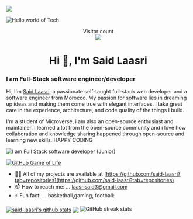 ![](https://img.shields.io/badge/Microverse-blueviolet)

<img src="https://raw.githubusercontent.com/sagar-viradiya/sagar-viradiya/master/resources/banner.png" alt="Hello world of Tech">

<p align="center"> 
  Visitor count<br>
  <img src="https://profile-counter.glitch.me/said-laasri/count.svg" />
</p>

<h1 align="center">Hi 👋, I'm Said Laasri</h1>

### I am Full-Stack software engineer/developer
Hi, I'm [Said Laasri](https://www.linkedin.com/in/said-laasri-8a4367172/), a passionate self-taught full-stack web developer and a software engineer from Morocco. My passion for software lies in dreaming up ideas and making them come true with elegant interfaces. I take great care in the experience, architecture, and code quality of the things I build.

I'm a student of Microverse, i am also an open-source enthusiast and maintainer. I learned a lot from the open-source community and i love how collaboration and knowledge sharing happened through open-source and learning new skills. HAPPY CODING 


![I am Full Stack software developer (Junior)](https://i.pinimg.com/originals/3e/9d/52/3e9d52bc38fa287a4cf10dcf8139076d.gif)


[![GitHub Game of Life](https://github4life.herokuapp.com/said-laasri.gif?z=6)](https://github4life.herokuapp.com/said-laasri)


- 👨‍💻 All of my projects are available at [https://github.com/said-laasri?tab=repositories](https://github.com/said-laasri?tab=repositories)
- 📫 How to reach me: ... laasrisaid3@gmail.com
- ⚡ Fun fact: ... basketball,gaming, football:

<a href="https://github.com/laasri-said/github-readme-stats"><img align="center" src="https://github-readme-stats.vercel.app/api?username=said-laasri&show_icons=true&include_all_commits=true&theme=buefy&hide_border=true" alt="said-laasri's github stats" /></a> <a href="https://github.com/said-laasri/github-readme-stats"><img align="center" src="https://github-readme-stats.vercel.app/api/top-langs/?username=said-laasri&layout=compact&theme=buefy&hide_border=true" /></a> 
![GitHub streak stats](https://github-readme-streak-stats.herokuapp.com/?user=said-laasri) 
